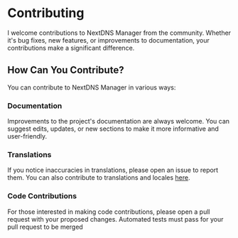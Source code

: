 # Contributing

I welcome contributions to NextDNS Manager from the community. Whether it's bug fixes, new features, or improvements to documentation, your contributions make a significant difference.

## How Can You Contribute?

You can contribute to NextDNS Manager in various ways:

### Documentation

Improvements to the project's documentation are always welcome. You can suggest edits, updates, or new sections to make it more informative and user-friendly.

### Translations

If you notice inaccuracies in translations, please open an issue to report them. You can also contribute to translations and locales [here](https://crowdin.com/project/nextdns-manager).

### Code Contributions

For those interested in making code contributions, please open a pull request with your proposed changes. Automated tests must pass for your pull request to be merged
